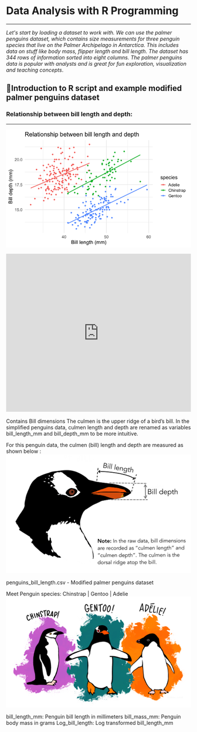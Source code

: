 # **Data Analysis with R Programming**
---
_Let's start by loading a dataset to work with. We can use the palmer penguins dataset, which contains size measurements for three penguin species that live on the Palmer Archipelago in Antarctica. This includes data on stuff like body mass, flipper length and bill length. The dataset has 344 rows of information sorted into eight columns. The palmer penguins data is popular with analysts and is great for fun exploration, visualization and teaching concepts_.

## 🐧Introduction to R script and example modified palmer penguins dataset

### Relationship between bill length and depth:
---

![Relationship between bill length and depth](https://github.com/Ribeirosk8/Data-Analysis-with-R-Programming/blob/main/Rplot2.png)

<iframe title="Relationship between bill length and depth " aria-label="Interactive area chart" id="datawrapper-chart-6QyX1" src="https://datawrapper.dwcdn.net/6QyX1/1/" scrolling="no" frameborder="0" style="width: 0; min-width: 100% !important; border: none;" height="431" data-external="1"></iframe><script type="text/javascript">!function(){"use strict";window.addEventListener("message",(function(a){if(void 0!==a.data["datawrapper-height"]){var e=document.querySelectorAll("iframe");for(var t in a.data["datawrapper-height"])for(var r=0;r<e.length;r++)if(e[r].contentWindow===a.source){var i=a.data["datawrapper-height"][t]+"px";e[r].style.height=i}}}))}();
</script>

Contains
Bill dimensions
The culmen is the upper ridge of a bird’s bill. In the simplified penguins data, culmen length and depth are renamed as variables bill_length_mm and bill_depth_mm to be more intuitive.

For this penguin data, the culmen (bill) length and depth are measured as shown below :
![culmen_depth](https://github.com/Ribeirosk8/Data-Analysis-with-R-Programming/blob/main/culmen_depth.png)



penguins_bill_length.csv - Modified palmer penguins dataset

Meet Penguin species: 
Chinstrap | Gentoo | Adelie 
![Penguin species](https://github.com/Ribeirosk8/Data-Analysis-with-R-Programming/blob/main/lter_penguins.png)

bill_length_mm: Penguin bill length in millimeters
bill_mass_mm: Penguin body mass in grams
Log_bill_length: Log transformed bill_length_mm
